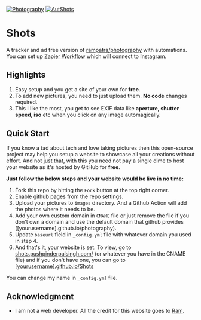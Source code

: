 
[![Photography](https://img.shields.io/badge/Photography-Shots-black?style=for-the-badge)](https://shots.pushpinderpalsingh.com/) [![AutShots](https://img.shields.io/badge/AutoShots-black?style=for-the-badge)](https://github.com/pushpinderpalsingh/AutoShots)
# Shots 
A tracker and ad free version of [rampatra/photography](https://github.com/rampatra/photography) with automations. You can set up [Zapier Workflow](https://zapier.com/shared/c6dc58c746bbe5c1fd42d86c9bda39e75ca6610b) which will connect to Instagram.

## Highlights
1. Easy setup and you get a site of your own for __free__.
2. To add new pictures, you need to just upload them. __No code__ changes required.
3. This I like the most, you get to see EXIF data like __aperture, shutter speed, iso__ etc when you click on any image automagically.

## Quick Start
If you know a tad about tech and love taking pictures then this open-source project may help you setup a website to showcase
all your creations without effort. And not just that, with this you need not pay a single dime to host your website as
it's hosted by GitHub for __free__.

**Just follow the below steps and your website would be live in no time:**

1. Fork this repo by hitting the `Fork` button at the top right corner.
2. Enable github pages from the repo settings.
3. Upload your pictures to `images` directory. And a Github Action will add the photos where it needs to be.
4. Add your own custom domain in `CNAME` file or just remove the file if you don't own a domain and use the default domain that github provides ([yourusername].github.io/photography).
5. Update `baseurl` field in `_config.yml` file with whatever domain you used in step 4.
6. And that's it, your website is set. To view, go to [shots.pushpinderpalsingh.com/](https://shots.pushpinderpalsingh.com/) (or whatever you have in the CNAME file) and if you don't have one, you can go to [[yourusername].github.io/Shots](http://yourusername.github.io/Shots)

You can change my name in `_config.yml` file.

## Acknowledgment
- I am not a web developer. All the credit for this website goes to [Ram](https://github.com/rampatra).
